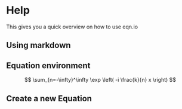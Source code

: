 # Help

This gives you a quick overview on how to use eqn.io

## Using markdown

## Equation environment

$$ \sum_{n=-\infty}^\infty \exp \left( -i \frac{k}{n} x \right) $$

## Create a new Equation
